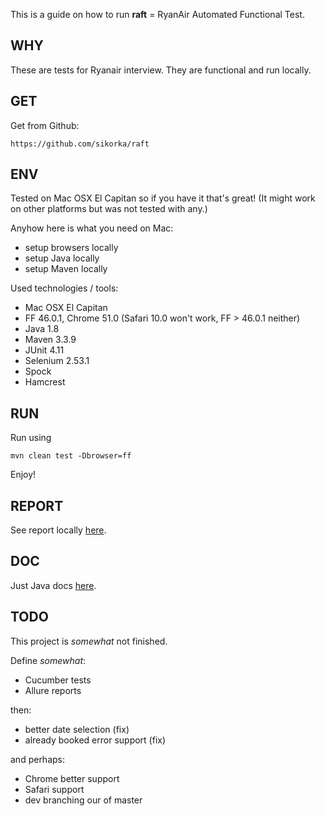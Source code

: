 This is a guide on how to run **raft** = RyanAir Automated Functional Test. 


WHY
---
These are tests for Ryanair interview. They are functional and run locally. 


GET
---
Get from Github: 
```
https://github.com/sikorka/raft
```


ENV
---
Tested on Mac OSX El Capitan so if you have it that's great! 
(It might work on other platforms but was not tested with any.)


Anyhow here is what you need on Mac:

 - setup browsers locally
 - setup Java locally
 - setup Maven locally



Used technologies / tools: 

- Mac OSX El Capitan
- FF 46.0.1, Chrome 51.0 (Safari 10.0 won't work, FF > 46.0.1 neither)
- Java 1.8
- Maven 3.3.9
- JUnit 4.11
- Selenium 2.53.1
- Spock
- Hamcrest


RUN
---
Run using
```
mvn clean test -Dbrowser=ff
```

Enjoy!


REPORT
------

See report locally [here](target/surefire-reports/). 


DOC
---

Just Java docs [here](doc/index.html).


TODO
----

This project is *somewhat* not finished. 

Define *somewhat*: 

- Cucumber tests
- Allure reports

then: 

- better date selection (fix)
- already booked error support (fix)

and perhaps:

- Chrome better support
- Safari support
- dev branching our of master